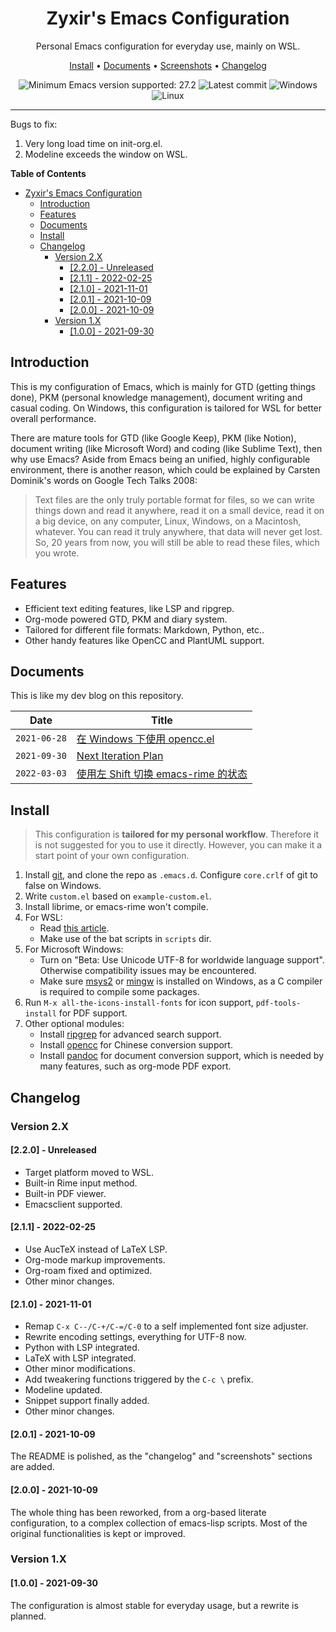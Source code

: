 <div align="center">

# Zyxir's Emacs Configuration

Personal Emacs configuration for everyday use, mainly on WSL.

[Install] • [Documents] • [Screenshots] • [Changelog]

[Install]: #install
[Documents]: #documents
[Screenshots]: screenshots.md
[Changelog]: #changelog

![Minimum Emacs version supported: 27.2](https://img.shields.io/badge/Emacs-27.2+-blueviolet.svg?style=flat-square&logo=GNU%20Emacs&logoColor=white)
![Latest commit](https://img.shields.io/github/last-commit/zyxir/dot-emacs/master?style=flat-square)
![Windows](https://img.shields.io/badge/-Windows-lightblue?logo=windows&style=flat&logoColor=blue)
![Linux](https://img.shields.io/badge/-Linux-fcc624?logo=linux&style=flat&logoColor=black)

</div>

<hr>

Bugs to fix:

1. Very long load time on init-org.el.
1. Modeline exceeds the window on WSL.

<!-- markdown-toc start - Don't edit this section. Run M-x markdown-toc-refresh-toc -->
**Table of Contents**

- [Zyxir's Emacs Configuration](#zyxirs-emacs-configuration)
    - [Introduction](#introduction)
    - [Features](#features)
    - [Documents](#documents)
    - [Install](#install)
    - [Changelog](#changelog)
        - [Version 2.X](#version-2x)
            - [[2.2.0] - Unreleased](#220---unreleased)
            - [[2.1.1] - 2022-02-25](#211---2022-02-25)
            - [[2.1.0] - 2021-11-01](#210---2021-11-01)
            - [[2.0.1] - 2021-10-09](#201---2021-10-09)
            - [[2.0.0] - 2021-10-09](#200---2021-10-09)
        - [Version 1.X](#version-1x)
            - [[1.0.0] - 2021-09-30](#100---2021-09-30)

<!-- markdown-toc end -->

## Introduction

This is my configuration of Emacs, which is mainly for GTD (getting things done), PKM (personal knowledge management), document writing and casual coding. On Windows, this configuration is tailored for WSL for better overall performance.

There are mature tools for GTD (like Google Keep), PKM (like Notion), document writing (like Microsoft Word) and coding (like Sublime Text), then why use Emacs? Aside from Emacs being an unified, highly configurable environment, there is another reason, which could be explained by Carsten Dominik's words on Google Tech Talks 2008:

> Text files are the only truly portable format for files, so we can write things down and read it anywhere, read it on a small device, read it on a big device, on any computer, Linux, Windows, on a Macintosh, whatever. You can read it truly anywhere, that data will never get lost. So, 20 years from now, you will still be able to read these files, which you wrote.

## Features

- Efficient text editing features, like LSP and ripgrep.
- Org-mode powered GTD, PKM and diary system.
- Tailored for different file formats: Markdown, Python, etc..
- Other handy features like OpenCC and PlantUML support.

## Documents

This is like my dev blog on this repository.

| Date | Title |
| -- | -- |
| `2021-06-28` | [在 Windows 下使用 opencc.el](documents/20210628-opencc-windows-conf.org) |
| `2021-09-30` | [Next Iteration Plan](documents/20210930-next-iteration-plan.org) |
| `2022-03-03` | [使用左 Shift 切换 emacs-rime 的状态](documents/20220303-switch-state-with-lshift-for-emacs-rime.org) |

## Install

> This configuration is **tailored for my personal workflow**. Therefore it is not suggested for you to use it directly. However, you can make it a start point of your own configuration.

1. Install [git], and clone the repo as `.emacs.d`. Configure `core.crlf` of git to false on Windows.
1. Write `custom.el` based on `example-custom.el`.
1. Install librime, or emacs-rime won't compile.
1. For WSL:
   - Read [this article](documents/20220303-switch-state-with-lshift-for-emacs-rime.org).
   - Make use of the bat scripts in `scripts` dir.
1. For Microsoft Windows:
   - Turn on "Beta: Use Unicode UTF-8 for worldwide language support". Otherwise compatibility issues may be encountered.
   - Make sure [msys2] or [mingw] is installed on Windows, as a C compiler is required to compile some packages.
1. Run `M-x all-the-icons-install-fonts` for icon support, `pdf-tools-install` for PDF support.
1. Other optional modules:
   - Install [ripgrep] for advanced search support.
   - Install [opencc] for Chinese conversion support.
   - Install [pandoc] for document conversion support, which is needed by many features, such as org-mode PDF export.

[msys2]: https://www.msys2.org/
[mingw]: https://www.mingw-w64.org/
[smart-input-source]: https://github.com/laishulu/emacs-smart-input-source/
[ripgrep]: https://github.com/BurntSushi/ripgrep/
[opencc]: https://github.com/BYVoid/OpenCC/
[pandoc]: https://pandoc.org/
[git]: https://git-scm.com/

## Changelog

### Version 2.X

#### [2.2.0] - Unreleased

- Target platform moved to WSL.
- Built-in Rime input method.
- Built-in PDF viewer.
- Emacsclient supported.

#### [2.1.1] - 2022-02-25

- Use AucTeX instead of LaTeX LSP.
- Org-mode markup improvements.
- Org-roam fixed and optimized.
- Other minor changes.

#### [2.1.0] - 2021-11-01

- Remap `C-x C--/C-+/C-=/C-0` to a self implemented font size adjuster.
- Rewrite encoding settings, everything for UTF-8 now.
- Python with LSP integrated.
- LaTeX with LSP integrated.
- Other minor modifications.
- Add tweakering functions triggered by the `C-c \` prefix.
- Modeline updated.
- Snippet support finally added.
- Other minor changes.

#### [2.0.1] - 2021-10-09

The README is polished, as the "changelog" and "screenshots" sections are added.

#### [2.0.0] - 2021-10-09

The whole thing has been reworked, from a org-based literate configuration, to a complex collection of emacs-lisp scripts. Most of the original functionalities is kept or improved.

### Version 1.X

#### [1.0.0] - 2021-09-30

The configuration is almost stable for everyday usage, but a rewrite is planned.
